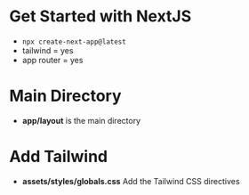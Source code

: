 # Get Started with NextJS
- ```npx create-next-app@latest```
- tailwind = yes
- app router = yes

# Main Directory
- <b>app/layout</b> is the main directory

# Add Tailwind
- <b>assets/styles/globals.css</b> Add the Tailwind CSS directives